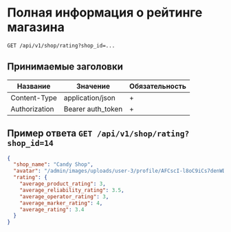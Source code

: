 Полная информация о рейтинге магазина
===================================================

`GET /api/v1/shop/rating?shop_id=...`

## Принимаемые заголовки

| Название           | Значение             | Обязательность |
|--------------------|----------------------|----------------|
| Content-Type       | application/json     | +              |
| Authorization      | Bearer auth_token    | +              |


Пример ответа `GET /api/v1/shop/rating?shop_id=14`
--------------------------------------------------

```json
{
  "shop_name": "Candy Shop",
  "avatar": "/admin/images/uploads/user-3/profile/AFCscI-l8oC9iCs7denWDBuzXolCbRK3.jpg",
  "rating": {
    "average_product_rating": 3,
    "average_reliability_rating": 3.5,
    "average_operator_rating": 3,
    "average_marker_rating": 4,
    "average_rating": 3.4
  }
}
```